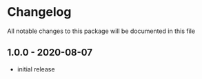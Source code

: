 # Changelog

All notable changes to this package will be documented in this file

## 1.0.0 - 2020-08-07

- initial release
